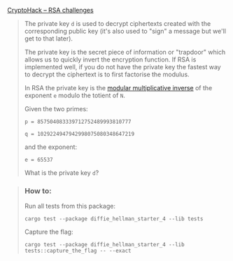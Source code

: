 [CryptoHack – RSA challenges](https://cryptohack.org/challenges/rsa/)

> The private key `d` is used to decrypt ciphertexts created with the corresponding public key (it's also used to "sign" a message but we'll get to that later).
>
> The private key is the secret piece of information or "trapdoor" which allows us to quickly invert the encryption function. If RSA is implemented well, if you do not have the private key the fastest way to decrypt the ciphertext is to first factorise the modulus.
>
> In RSA the private key is the [modular multiplicative inverse](https://en.wikipedia.org/wiki/Modular_multiplicative_inverse) of the exponent `e` modulo the totient of `N`.
>
> Given the two primes:
>
> `p = 857504083339712752489993810777`
>
> `q = 1029224947942998075080348647219`
>
> and the exponent:
>
> `e = 65537`
>
> What is the private key `d`?

> ### How to:
> Run all tests from this package:
>
>     cargo test --package diffie_hellman_starter_4 --lib tests
>
> Capture the flag:
>
>     cargo test --package diffie_hellman_starter_4 --lib tests::capture_the_flag -- --exact
